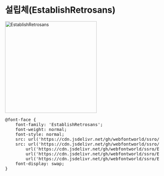 # 설립체(EstablishRetrosans)

<a href="https://wess.tistory.com" target="_blank">
    <img src="https://webfontworld.github.io/ssro/EstablishRetrosans.jpg" alt="EstablishRetrosans" style="width:300px">
</a>

<pre>
@font-face {
    font-family: 'EstablishRetrosans';
    font-weight: normal;
    font-style: normal;
    src: url('https://cdn.jsdelivr.net/gh/webfontworld/ssro/EstablishRetrosans.eot');
    src: url('https://cdn.jsdelivr.net/gh/webfontworld/ssro/EstablishRetrosans.eot?#iefix') format('embedded-opentype'),
        url('https://cdn.jsdelivr.net/gh/webfontworld/ssro/EstablishRetrosans.woff2') format('woff2'),
        url('https://cdn.jsdelivr.net/gh/webfontworld/ssro/EstablishRetrosans.woff') format('woff'),
        url('https://cdn.jsdelivr.net/gh/webfontworld/ssro/EstablishRetrosans.ttf') format("truetype");
    font-display: swap;
}
</pre>
